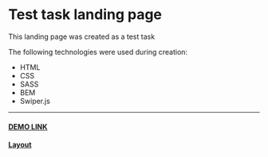 # Test task landing page
This landing page was created as a test task

The following technologies were used during creation:
-	HTML
-	CSS
-	SASS
-	BEM
- Swiper.js
---
#### [DEMO LINK](https://volodymir-tymtsias.github.io/space-lab-test/)

#### [Layout](https://www.figma.com/file/K7yj5wOQe35dIPuvSepJ7F/LP-PORTEN-(SpaceLab))
